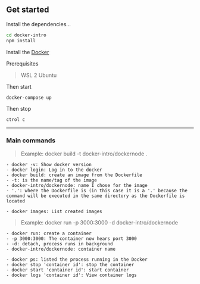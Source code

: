 ## Get started

Install the dependencies...

```bash
cd docker-intro
npm install
```

Install the [Docker](https://www.docker.com/)

Prerequisites

> WSL 2
> Ubuntu

Then start

```bash
docker-compose up
```

Then stop

```bash
ctrol c
```

---

### Main commands

> Example: docker build -t docker-intro/dockernode .

    - docker -v: Show docker version
    - docker login: Log in to the docker
    - docker build: create an image from the Dockerfile
    - -t: is the name/tag of the image
    - docker-intro/dockernode: name I chose for the image
    - '.': where the Dockerfile is (in this case it is a '.' because the command will be executed in the same directory as the Dockerfile is located

    - docker images: List created images

> Example: docker run -p 3000:3000 -d docker-intro/dockernode

    - docker run: create a container
    - -p 3000:3000: The container now hears port 3000
    - -d: detach, process runs in background
    - docker-intro/dockernode: container name

    - docker ps: listed the process running in the Docker
    - docker stop 'container id': stop the container
    - docker start 'container id': start container
    - docker logs 'container id': View container logs
